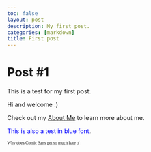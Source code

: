 ```yaml
---
toc: false
layout: post
description: My first post.
categories: [markdown]
title: First post
---
```


# Post #1  

This is a test for my first post.

Hi and welcome :)

Check out my [About Me](https://lwu1822.github.io/fastpages/about/) to learn more about me.

<span style="color:blue">This is also a test in blue font</span>.

<font face = "Comic sans MS" size ="1">Why does Comic Sans get so much hate :(</font><br />
